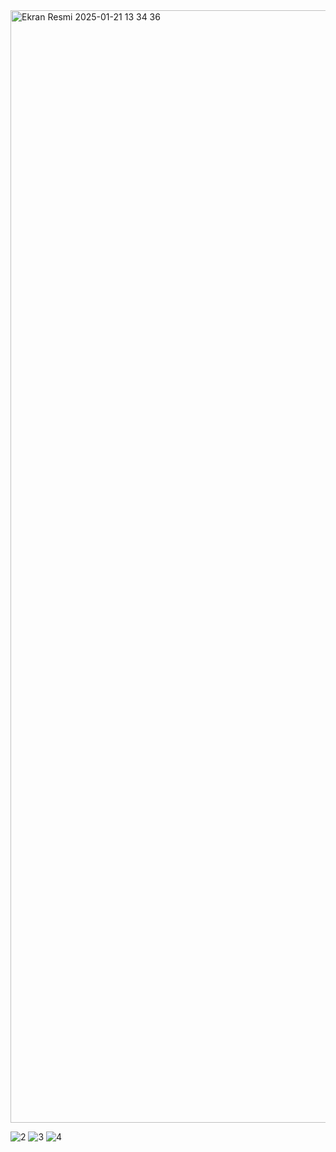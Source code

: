 <img width="1780" alt="Ekran Resmi 2025-01-21 13 34 36" src="https://github.com/user-attachments/assets/50c28f94-c098-45bf-a9fc-12412659bdce" />


![2](https://github.com/user-attachments/assets/bddce0ce-7e88-43f0-96f6-e42143269d52)
![3](https://github.com/user-attachments/assets/1fe0f5a5-9f3d-4ea1-b1f5-5b54622ed616)
![4](https://github.com/user-attachments/assets/8562b3cb-eaf8-4f89-8fdb-32bb2fc8683b)
